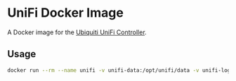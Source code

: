 # UniFi Docker Image

A Docker image for the [Ubiquiti UniFi Controller](https://www.ubnt.com).

## Usage

```bash
docker run --rm --name unifi -v unifi-data:/opt/unifi/data -v unifi-logs:/opt/unifi/logs -p 8080:8080 -p 8443:8443 -p 8843:8843 -p 8880:8880 ipstatic/unifi:5.4.15
```

